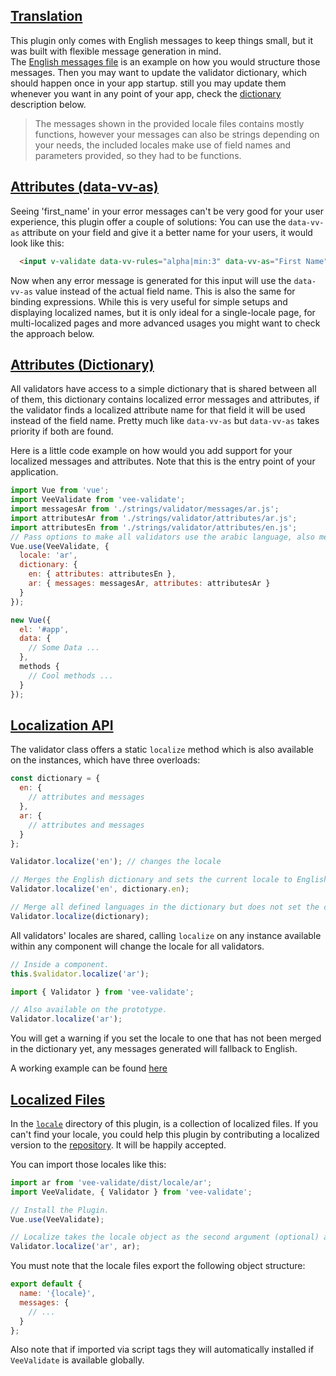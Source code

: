 ## [Translation](#translation)

This plugin only comes with English messages to keep things small, but it was built with flexible message generation in mind.  
The [English messages file](https://github.com/logaretm/vee-validate/blob/master/dist/locale/en.js) is an example on how you would structure those messages. Then you may want to update the validator dictionary, which should happen once in your app startup. still you may update them whenever you want in any point of your app, check the [dictionary](#attributes-dictionary) description below.

> The messages shown in the provided locale files contains mostly functions, however your messages can also be strings depending on your needs, the included locales make use of field names and parameters provided, so they had to be functions.

## [Attributes (data-vv-as)](#attributes-data-vv-as)

Seeing 'first_name' in your error messages can't be very good for your user experience, this plugin offer a couple of solutions: You can use the `data-vv-as` attribute on your field and give it a better name for your users, it would look like this:

```html
  <input v-validate data-vv-rules="alpha|min:3" data-vv-as="First Name" name="first_name" type="text">
```

Now when any error message is generated for this input will use the `data-vv-as` value instead of the actual field name. This is also the same for binding expressions. While this is very useful for simple setups and displaying localized names, but it is only ideal for a single-locale page, for multi-localized pages and more advanced usages you might want to check the approach below.

## [Attributes (Dictionary)](#attributes-dictionary)

All validators have access to a simple dictionary that is shared between all of them, this dictionary contains localized error messages and attributes, if the validator finds a localized attribute name for that field it will be used instead of the field name. Pretty much like `data-vv-as` but `data-vv-as` takes priority if both are found.

Here is a little code example on how would you add support for your localized messages and attributes. Note that this is the entry point of your application.

```js
import Vue from 'vue';
import VeeValidate from 'vee-validate';
import messagesAr from './strings/validator/messages/ar.js';
import attributesAr from './strings/validator/attributes/ar.js';
import attributesEn from './strings/validator/attributes/en.js';
// Pass options to make all validators use the arabic language, also merge the english and arabic attributes with the internal dictionary.
Vue.use(VeeValidate, {
  locale: 'ar',
  dictionary: {
    en: { attributes: attributesEn },
    ar: { messages: messagesAr, attributes: attributesAr }
  }
});

new Vue({
  el: '#app',
  data: {
    // Some Data ...
  },
  methods {
    // Cool methods ...
  }
});
```

## [Localization API](#api)

The validator class offers a static `localize` method which is also available on the instances, which have three overloads:

```js
const dictionary = {
  en: {
    // attributes and messages
  },
  ar: {
    // attributes and messages
  }
};

Validator.localize('en'); // changes the locale

// Merges the English dictionary and sets the current locale to English.
Validator.localize('en', dictionary.en); 

// Merge all defined languages in the dictionary but does not set the current locale.
Validator.localize(dictionary); 
```

All validators' locales are shared, calling `localize` on any instance available within any component will change the locale for all validators.

```js
// Inside a component.
this.$validator.localize('ar');

import { Validator } from 'vee-validate';

// Also available on the prototype.
Validator.localize('ar');
```

You will get a warning if you set the locale to one that has not been merged in the dictionary yet, any messages generated will fallback to English.


A working example can be found [here](examples#locale-example)

## [Localized Files](#localized-files)

In the [`locale`](https://github.com/logaretm/vee-validate/tree/master/locale) directory of this plugin, is a collection of localized files. If you can't find your locale, you could help this plugin by contributing a localized version to the [repository](https://github.com/logaretm/vee-validate). It will be happily accepted.

You can import those locales like this:

```js
import ar from 'vee-validate/dist/locale/ar';
import VeeValidate, { Validator } from 'vee-validate';

// Install the Plugin.
Vue.use(VeeValidate);

// Localize takes the locale object as the second argument (optional) and merges it.
Validator.localize('ar', ar);

```

You must note that the locale files export the following object structure:

```js
export default {
  name: '{locale}',
  messages: {
    // ...
  }
};
```

Also note that if imported via script tags they will automatically installed if `VeeValidate` is available globally.
